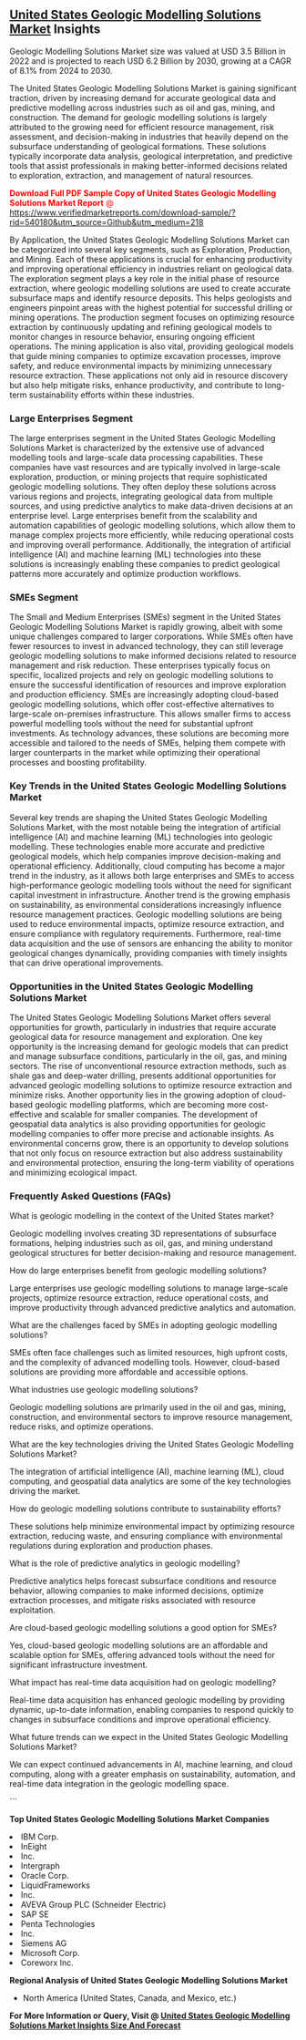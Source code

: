<h2><a href="https://www.verifiedmarketreports.com/download-sample/?rid=540180&amp;utm_source=Github&amp;utm_medium=218" target="_blank">United States Geologic Modelling Solutions Market</a> Insights</h2><p>Geologic Modelling Solutions Market size was valued at USD 3.5 Billion in 2022 and is projected to reach USD 6.2 Billion by 2030, growing at a CAGR of 8.1% from 2024 to 2030.</p><p> <p>The United States Geologic Modelling Solutions Market is gaining significant traction, driven by increasing demand for accurate geological data and predictive modelling across industries such as oil and gas, mining, and construction. The demand for geologic modelling solutions is largely attributed to the growing need for efficient resource management, risk assessment, and decision-making in industries that heavily depend on the subsurface understanding of geological formations. These solutions typically incorporate data analysis, geological interpretation, and predictive tools that assist professionals in making better-informed decisions related to exploration, extraction, and management of natural resources.</p> <p><p><span class=""><span style="color: #ff0000;"><strong>Download Full PDF Sample Copy of United States Geologic Modelling Solutions Market Report</strong> @ </span><a href="https://www.verifiedmarketreports.com/download-sample/?rid=540180&amp;utm_source=Github&amp;utm_medium=218" target="_blank">https://www.verifiedmarketreports.com/download-sample/?rid=540180&amp;utm_source=Github&amp;utm_medium=218</a></span></p></p> <p>By Application, the United States Geologic Modelling Solutions Market can be categorized into several key segments, such as Exploration, Production, and Mining. Each of these applications is crucial for enhancing productivity and improving operational efficiency in industries reliant on geological data. The exploration segment plays a key role in the initial phase of resource extraction, where geologic modelling solutions are used to create accurate subsurface maps and identify resource deposits. This helps geologists and engineers pinpoint areas with the highest potential for successful drilling or mining operations. The production segment focuses on optimizing resource extraction by continuously updating and refining geological models to monitor changes in resource behavior, ensuring ongoing efficient operations. The mining application is also vital, providing geological models that guide mining companies to optimize excavation processes, improve safety, and reduce environmental impacts by minimizing unnecessary resource extraction. These applications not only aid in resource discovery but also help mitigate risks, enhance productivity, and contribute to long-term sustainability efforts within these industries.</p> <h3>Large Enterprises Segment</h3> <p>The large enterprises segment in the United States Geologic Modelling Solutions Market is characterized by the extensive use of advanced modelling tools and large-scale data processing capabilities. These companies have vast resources and are typically involved in large-scale exploration, production, or mining projects that require sophisticated geologic modelling solutions. They often deploy these solutions across various regions and projects, integrating geological data from multiple sources, and using predictive analytics to make data-driven decisions at an enterprise level. Large enterprises benefit from the scalability and automation capabilities of geologic modelling solutions, which allow them to manage complex projects more efficiently, while reducing operational costs and improving overall performance. Additionally, the integration of artificial intelligence (AI) and machine learning (ML) technologies into these solutions is increasingly enabling these companies to predict geological patterns more accurately and optimize production workflows.</p> <h3>SMEs Segment</h3> <p>The Small and Medium Enterprises (SMEs) segment in the United States Geologic Modelling Solutions Market is rapidly growing, albeit with some unique challenges compared to larger corporations. While SMEs often have fewer resources to invest in advanced technology, they can still leverage geologic modelling solutions to make informed decisions related to resource management and risk reduction. These enterprises typically focus on specific, localized projects and rely on geologic modelling solutions to ensure the successful identification of resources and improve exploration and production efficiency. SMEs are increasingly adopting cloud-based geologic modelling solutions, which offer cost-effective alternatives to large-scale on-premises infrastructure. This allows smaller firms to access powerful modelling tools without the need for substantial upfront investments. As technology advances, these solutions are becoming more accessible and tailored to the needs of SMEs, helping them compete with larger counterparts in the market while optimizing their operational processes and boosting profitability.</p> <h3>Key Trends in the United States Geologic Modelling Solutions Market</h3> <p>Several key trends are shaping the United States Geologic Modelling Solutions Market, with the most notable being the integration of artificial intelligence (AI) and machine learning (ML) technologies into geologic modelling. These technologies enable more accurate and predictive geological models, which help companies improve decision-making and operational efficiency. Additionally, cloud computing has become a major trend in the industry, as it allows both large enterprises and SMEs to access high-performance geologic modelling tools without the need for significant capital investment in infrastructure. Another trend is the growing emphasis on sustainability, as environmental considerations increasingly influence resource management practices. Geologic modelling solutions are being used to reduce environmental impacts, optimize resource extraction, and ensure compliance with regulatory requirements. Furthermore, real-time data acquisition and the use of sensors are enhancing the ability to monitor geological changes dynamically, providing companies with timely insights that can drive operational improvements.</p> <h3>Opportunities in the United States Geologic Modelling Solutions Market</h3> <p>The United States Geologic Modelling Solutions Market offers several opportunities for growth, particularly in industries that require accurate geological data for resource management and exploration. One key opportunity is the increasing demand for geologic models that can predict and manage subsurface conditions, particularly in the oil, gas, and mining sectors. The rise of unconventional resource extraction methods, such as shale gas and deep-water drilling, presents additional opportunities for advanced geologic modelling solutions to optimize resource extraction and minimize risks. Another opportunity lies in the growing adoption of cloud-based geologic modelling platforms, which are becoming more cost-effective and scalable for smaller companies. The development of geospatial data analytics is also providing opportunities for geologic modelling companies to offer more precise and actionable insights. As environmental concerns grow, there is an opportunity to develop solutions that not only focus on resource extraction but also address sustainability and environmental protection, ensuring the long-term viability of operations and minimizing ecological impact.</p> <h3>Frequently Asked Questions (FAQs)</h3> <p>What is geologic modelling in the context of the United States market?</p> <p>Geologic modelling involves creating 3D representations of subsurface formations, helping industries such as oil, gas, and mining understand geological structures for better decision-making and resource management.</p> <p>How do large enterprises benefit from geologic modelling solutions?</p> <p>Large enterprises use geologic modelling solutions to manage large-scale projects, optimize resource extraction, reduce operational costs, and improve productivity through advanced predictive analytics and automation.</p> <p>What are the challenges faced by SMEs in adopting geologic modelling solutions?</p> <p>SMEs often face challenges such as limited resources, high upfront costs, and the complexity of advanced modelling tools. However, cloud-based solutions are providing more affordable and accessible options.</p> <p>What industries use geologic modelling solutions?</p> <p>Geologic modelling solutions are primarily used in the oil and gas, mining, construction, and environmental sectors to improve resource management, reduce risks, and optimize operations.</p> <p>What are the key technologies driving the United States Geologic Modelling Solutions Market?</p> <p>The integration of artificial intelligence (AI), machine learning (ML), cloud computing, and geospatial data analytics are some of the key technologies driving the market.</p> <p>How do geologic modelling solutions contribute to sustainability efforts?</p> <p>These solutions help minimize environmental impact by optimizing resource extraction, reducing waste, and ensuring compliance with environmental regulations during exploration and production phases.</p> <p>What is the role of predictive analytics in geologic modelling?</p> <p>Predictive analytics helps forecast subsurface conditions and resource behavior, allowing companies to make informed decisions, optimize extraction processes, and mitigate risks associated with resource exploitation.</p> <p>Are cloud-based geologic modelling solutions a good option for SMEs?</p> <p>Yes, cloud-based geologic modelling solutions are an affordable and scalable option for SMEs, offering advanced tools without the need for significant infrastructure investment.</p> <p>What impact has real-time data acquisition had on geologic modelling?</p> <p>Real-time data acquisition has enhanced geologic modelling by providing dynamic, up-to-date information, enabling companies to respond quickly to changes in subsurface conditions and improve operational efficiency.</p> <p>What future trends can we expect in the United States Geologic Modelling Solutions Market?</p> <p>We can expect continued advancements in AI, machine learning, and cloud computing, along with a greater emphasis on sustainability, automation, and real-time data integration in the geologic modelling space.</p> ```</p><p><strong>Top United States Geologic Modelling Solutions Market Companies</strong></p><div data-test-id=""><p><li>IBM Corp.</li><li> InEight</li><li> Inc.</li><li> Intergraph</li><li> Oracle Corp.</li><li> LiquidFrameworks</li><li> Inc.</li><li> AVEVA Group PLC (Schneider Electric)</li><li> SAP SE</li><li> Penta Technologies</li><li> Inc.</li><li> Siemens AG</li><li> Microsoft Corp.</li><li> Coreworx Inc.</li></p><div><strong>Regional Analysis of&nbsp;United States Geologic Modelling Solutions Market</strong></div><ul><li dir="ltr"><p dir="ltr">North America&nbsp;(United States, Canada, and Mexico, etc.)</p></li></ul><p><strong>For More Information or Query, Visit @&nbsp;</strong><strong><a href="https://www.verifiedmarketreports.com/product/geologic-modelling-solutions-market/?utm_source=Github&amp;utm_medium=218" target="_blank">United States Geologic Modelling Solutions Market Insights Size And Forecast</a></strong></p></div>
